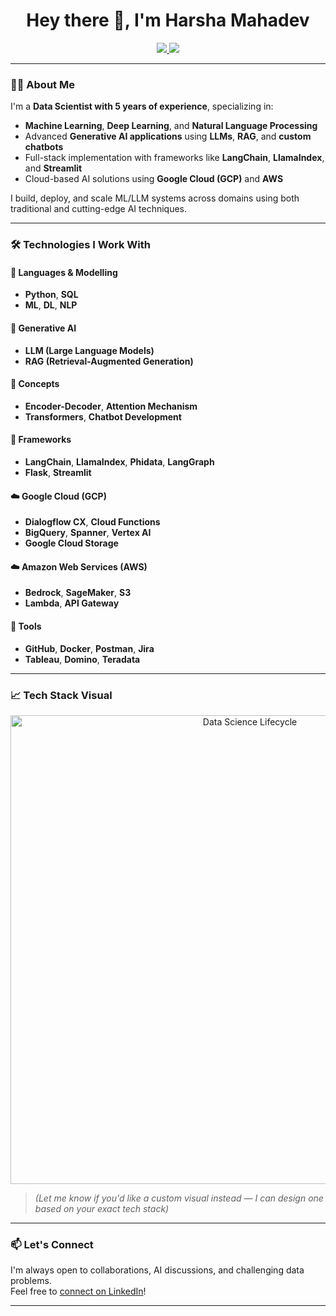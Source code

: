 <h1 align="center">Hey there 👋, I'm Harsha Mahadev</h1>

<p align="center">
  <a href="https://github.com/harshamahadev13" target="_blank">
    <img src="https://img.shields.io/badge/GitHub-181717?style=for-the-badge&logo=github&logoColor=white" />
  </a>
  <a href="https://linkedin.com/in/mahadev-venkata-sai-harsha" target="_blank">
    <img src="https://img.shields.io/badge/LinkedIn-0A66C2?style=for-the-badge&logo=linkedin&logoColor=white" />
  </a>
</p>

---

### 👨‍💻 About Me

I'm a **Data Scientist with 5 years of experience**, specializing in:

- **Machine Learning**, **Deep Learning**, and **Natural Language Processing**
- Advanced **Generative AI applications** using **LLMs**, **RAG**, and **custom chatbots**
- Full-stack implementation with frameworks like **LangChain**, **LlamaIndex**, and **Streamlit**
- Cloud-based AI solutions using **Google Cloud (GCP)** and **AWS**

I build, deploy, and scale ML/LLM systems across domains using both traditional and cutting-edge AI techniques.

---

### 🛠️ Technologies I Work With

#### 🧪 Languages & Modelling
- **Python**, **SQL**
- **ML**, **DL**, **NLP**

#### 🤖 Generative AI
- **LLM (Large Language Models)**
- **RAG (Retrieval-Augmented Generation)**

#### 🧠 Concepts
- **Encoder-Decoder**, **Attention Mechanism**
- **Transformers**, **Chatbot Development**

#### 🧰 Frameworks
- **LangChain**, **LlamaIndex**, **Phidata**, **LangGraph**
- **Flask**, **Streamlit**

#### ☁️ Google Cloud (GCP)
- **Dialogflow CX**, **Cloud Functions**
- **BigQuery**, **Spanner**, **Vertex AI**
- **Google Cloud Storage**

#### ☁️ Amazon Web Services (AWS)
- **Bedrock**, **SageMaker**, **S3**
- **Lambda**, **API Gateway**

#### 🧰 Tools
- **GitHub**, **Docker**, **Postman**, **Jira**
- **Tableau**, **Domino**, **Teradata**

---

### 📈 Tech Stack Visual

<p align="center">
  <img src="https://user-images.githubusercontent.com/122000405/220536881-2e51479e-05cb-4b2e-8ded-b035a32533a8.png" alt="Data Science Lifecycle" width="750"/>
</p>

> *(Let me know if you'd like a custom visual instead — I can design one based on your exact tech stack)*

---

### 📫 Let's Connect

I'm always open to collaborations, AI discussions, and challenging data problems.  
Feel free to [connect on LinkedIn](https://linkedin.com/in/mahadev-venkata-sai-harsha)!

---

